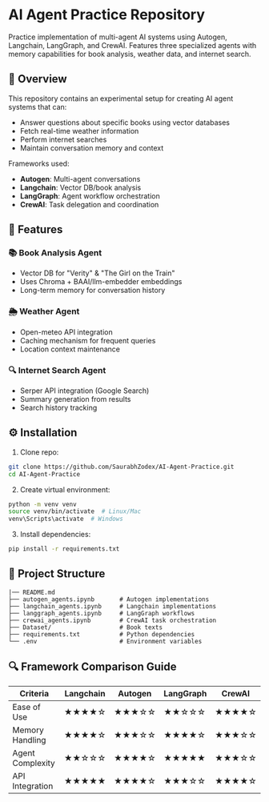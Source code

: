 # AI Agent Practice Repository

Practice implementation of multi-agent AI systems using Autogen, Langchain, LangGraph, and CrewAI. Features three specialized agents with memory capabilities for book analysis, weather data, and internet search.

## 📌 Overview
This repository contains an experimental setup for creating AI agent systems that can:
- Answer questions about specific books using vector databases
- Fetch real-time weather information
- Perform internet searches
- Maintain conversation memory and context

Frameworks used:
- **Autogen**: Multi-agent conversations
- **Langchain**: Vector DB/book analysis
- **LangGraph**: Agent workflow orchestration
- **CrewAI**: Task delegation and coordination

## 🚀 Features

### 📚 Book Analysis Agent
- Vector DB for "Verity" & "The Girl on the Train"
- Uses Chroma + BAAI/llm-embedder embeddings
- Long-term memory for conversation history

### 🌦️ Weather Agent
- Open-meteo API integration
- Caching mechanism for frequent queries
- Location context maintenance

### 🔍 Internet Search Agent
- Serper API integration (Google Search)
- Summary generation from results
- Search history tracking

## ⚙️ Installation

1. Clone repo:
```bash
git clone https://github.com/SaurabhZodex/AI-Agent-Practice.git
cd AI-Agent-Practice
```

2. Create virtual environment:
```bash
python -m venv venv
source venv/bin/activate  # Linux/Mac
venv\Scripts\activate  # Windows
```

3. Install dependencies:
```bash
pip install -r requirements.txt
```

## 📂 Project Structure
```
|── README.md
├── autogen_agents.ipynb       # Autogen implementations
├── langchain_agents.ipynb     # Langchain implementations
├── langgraph_agents.ipynb     # LangGraph workflows
├── crewai_agents.ipynb        # CrewAI task orchestration
├── Dataset/                   # Book texts
├── requirements.txt           # Python dependencies
└── .env                       # Environment variables
```

## 🔍 Framework Comparison Guide

| Criteria         | Langchain | Autogen | LangGraph | CrewAI |
|------------------|-----------|---------|-----------|--------|
| Ease of Use      | ★★★★☆     | ★★★☆☆   | ★★☆☆☆     | ★★★★☆  |
| Memory Handling  | ★★★★☆     | ★★★☆☆   | ★★★★☆     | ★★★☆☆  |
| Agent Complexity | ★★☆☆☆     | ★★★★☆   | ★★★★★     | ★★★☆☆  |
| API Integration  | ★★★★★     | ★★★★☆   | ★★★☆☆     | ★★★★☆  |